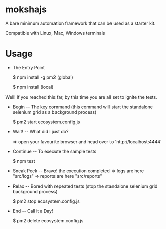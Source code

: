 # mokshajs

A bare minimum automation framework that can be used as a starter kit.

Compatible with Linux, Mac, Windows terminals

# Usage

- The Entry Point

  $ npm install -g pm2 (global)

  $ npm install (local)

Well! If you reached this far, by this time you are all set to ignite the tests.

- Begin
  -- The key command (this command will start the standalone selenium grid as a background process)

  $ pm2 start ecosystem.config.js

- Wait!
  -- What did I just do?

  => open your favourite browser and head over to 'http://localhost:4444'

- Continue
  -- To execute the sample tests

  $ npm test

- Sneak Peek
  -- Bravo! the execution completed
  => logs are here "src/logs"
  => reports are here "src/reports"

- Relax
  -- Bored with repeated tests (stop the standalone selenium grid background process)

  $ pm2 stop ecosystem.config.js

- End
  -- Call it a Day!

  $ pm2 delete ecosystem.config.js
